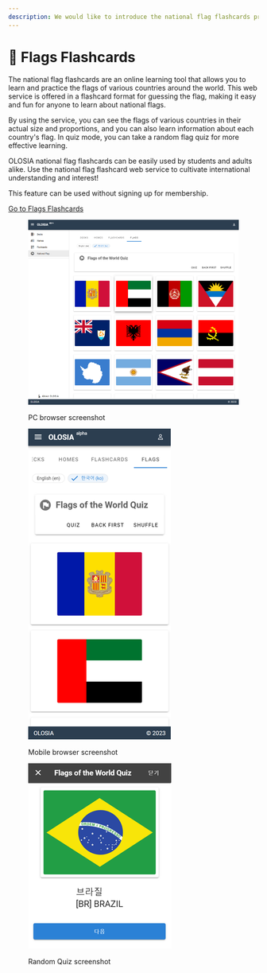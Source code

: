 ```yaml
---
description: We would like to introduce the national flag flashcards provided by OLOSIA.
---
```


# 🏁 Flags Flashcards

The national flag flashcards are an online learning tool that allows you to learn and practice the flags of various countries around the world. This web service is offered in a flashcard format for guessing the flag, making it easy and fun for anyone to learn about national flags.

By using the service, you can see the flags of various countries in their actual size and proportions, and you can also learn information about each country's flag. In quiz mode, you can take a random flag quiz for more effective learning.

OLOSIA national flag flashcards can be easily used by students and adults alike. Use the national flag flashcard web service to cultivate international understanding and interest!

This feature can be used without signing up for membership.

[Go to Flags Flashcards](https://olosia.com/flags)

<figure><img src="../.gitbook/assets/flags-pc.png" alt=""><figcaption><p>PC browser screenshot</p></figcaption></figure>

<figure><img src="../.gitbook/assets/flags-mobile.png" alt=""><figcaption><p>Mobile browser screenshot</p></figcaption></figure>

<figure><img src="../.gitbook/assets/flags-quiz.png" alt=""><figcaption><p>Random Quiz screenshot</p></figcaption></figure>
